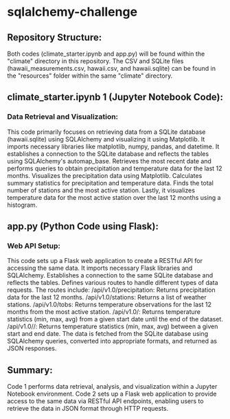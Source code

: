 # sqlalchemy-challenge

## Repository Structure:
Both codes (climate_starter.ipynb and app.py) will be found within the "climate" directory in this repository.
The CSV and SQLite files (hawaii_measurements.csv, hawaii.csv, and hawaii.sqlite) can be found in the "resources" folder within the same "climate" directory.

## climate_starter.ipynb 1 (Jupyter Notebook Code):
### Data Retrieval and Visualization:
This code primarily focuses on retrieving data from a SQLite database (hawaii.sqlite) using SQLAlchemy and visualizing it using Matplotlib.
It imports necessary libraries like matplotlib, numpy, pandas, and datetime.
It establishes a connection to the SQLite database and reflects the tables using SQLAlchemy's automap_base.
Retrieves the most recent date and performs queries to obtain precipitation and temperature data for the last 12 months.
Visualizes the precipitation data using Matplotlib.
Calculates summary statistics for precipitation and temperature data.
Finds the total number of stations and the most active station.
Lastly, it visualizes temperature data for the most active station over the last 12 months using a histogram.

## app.py (Python Code using Flask):
### Web API Setup:
This code sets up a Flask web application to create a RESTful API for accessing the same data.
It imports necessary Flask libraries and SQLAlchemy.
Establishes a connection to the same SQLite database and reflects the tables.
Defines various routes to handle different types of data requests.
The routes include:
/api/v1.0/precipitation: Returns precipitation data for the last 12 months.
/api/v1.0/stations: Returns a list of weather stations.
/api/v1.0/tobs: Returns temperature observations for the last 12 months from the most active station.
/api/v1.0/<start>: Returns temperature statistics (min, max, avg) from a given start date until the end of the dataset.
/api/v1.0/<start>/<end>: Returns temperature statistics (min, max, avg) between a given start and end date.
The data is fetched from the SQLite database using SQLAlchemy queries, converted into appropriate formats, and returned as JSON responses.

## Summary:
Code 1 performs data retrieval, analysis, and visualization within a Jupyter Notebook environment.
Code 2 sets up a Flask web application to provide access to the same data via RESTful API endpoints, enabling users to retrieve the data in JSON format through HTTP requests.



